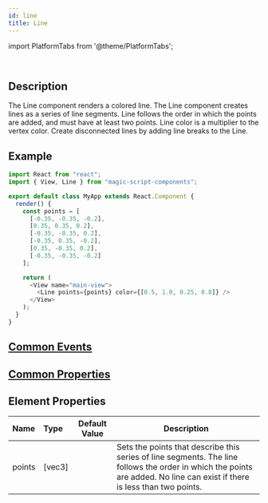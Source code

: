 ```yaml
---
id: line
title: Line
---
```


import PlatformTabs from '@theme/PlatformTabs';

<PlatformTabs component='line' />​

## Description

The Line component renders a colored line. The Line component creates lines as a series of line segments. Line follows the order in which the points are added, and must have at least two points. Line color is a multiplier to the vertex color. Create disconnected lines by adding line breaks to the Line.

## Example

```javascript
import React from "react";
import { View, Line } from "magic-script-components";

export default class MyApp extends React.Component {
  render() {
    const points = [
      [-0.35, -0.35, -0.2],
      [0.35, 0.35, 0.2],
      [-0.35, -0.35, 0.2],
      [-0.35, 0.35, -0.2],
      [0.35, -0.35, 0.2],
      [-0.35, -0.35, -0.2]
    ];

    return (
      <View name="main-view">
        <Line points={points} color={[0.5, 1.0, 0.25, 0.8]} />
      </View>
    );
  }
}
```

## [Common Events](../events/CommonEvents.md)

## [Common Properties](../types/Properties.md)

## Element Properties

| Name   | Type   | Default Value | Description                                                                                                                                                               |
| :----- | :----- | :-----------: | ------------------------------------------------------------------------------------------------------------------------------------------------------------------------- |
| points | [vec3] |               | Sets the points that describe this series of line segments. The line follows the order in which the points are added. No line can exist if there is less than two points. |
